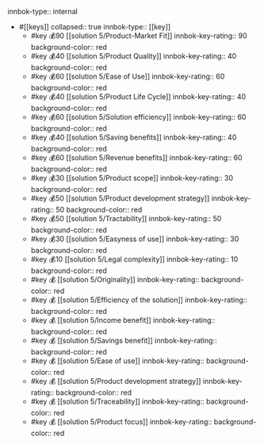 innbok-type:: internal
- #[[keys]]
  collapsed:: true
  innbok-type:: [[key]]
  - #key 💰90 [[solution 5/Product-Market Fit]]
    innbok-key-rating:: 90
    background-color:: red
  - #key 💰40 [[solution 5/Product Quality]]
    innbok-key-rating:: 40
    background-color:: red
  - #key 💰60 [[solution 5/Ease of Use]]
    innbok-key-rating:: 60
    background-color:: red
  - #key 💰40 [[solution 5/Product Life Cycle]]
    innbok-key-rating:: 40
    background-color:: red
  - #key 💰60 [[solution 5/Solution efficiency]]
    innbok-key-rating:: 60
    background-color:: red
  - #key 💰40 [[solution 5/Saving benefits]]
    innbok-key-rating:: 40
    background-color:: red
  - #key 💰60 [[solution 5/Revenue benefits]]
    innbok-key-rating:: 60
    background-color:: red
  - #key 💰30 [[solution 5/Product scope]]
    innbok-key-rating:: 30
    background-color:: red
  - #key 💰50 [[solution 5/Product development strategy]]
    innbok-key-rating:: 50
    background-color:: red
  - #key 💰50 [[solution 5/Tractability]]
    innbok-key-rating:: 50
    background-color:: red
  - #key 💰30 [[solution 5/Easyness of use]]
    innbok-key-rating:: 30
    background-color:: red
  - #key 💰10 [[solution 5/Legal complexity]]
    innbok-key-rating:: 10
    background-color:: red
  - #key 💰 [[solution 5/Originality]]
    innbok-key-rating:: 
    background-color:: red
  - #key 💰 [[solution 5/Efficiency of the solution]]
    innbok-key-rating:: 
    background-color:: red
  - #key 💰 [[solution 5/Income benefit]]
    innbok-key-rating:: 
    background-color:: red
  - #key 💰 [[solution 5/Savings benefit]]
    innbok-key-rating:: 
    background-color:: red
  - #key 💰 [[solution 5/Ease of use]]
    innbok-key-rating:: 
    background-color:: red
  - #key 💰 [[solution 5/Product development strategy]]
    innbok-key-rating:: 
    background-color:: red
  - #key 💰 [[solution 5/Traceability]]
    innbok-key-rating:: 
    background-color:: red
  - #key 💰 [[solution 5/Product focus]]
    innbok-key-rating:: 
    background-color:: red



